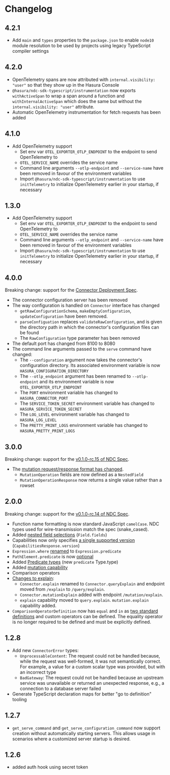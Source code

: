 # Changelog

## 4.2.1
- Add `main` and `types` properties to the `package.json` to enable `node10` module resolution to be used by projects using legacy TypeScript compiler settings

## 4.2.0
- OpenTelemetry spans are now attributed with `internal.visibility: "user"` so that they show up in the Hasura Console
- `@hasura/ndc-sdk-typescript/instrumentation` now exports `withActiveSpan` to wrap a span around a function and `withInternalActiveSpan` which does the same but without the `internal.visibility: "user"` attribute.
- Automatic OpenTelemetry instrumentation for fetch requests has been added

## 4.1.0
- Add OpenTelemetry support
  - Set env var `OTEL_EXPORTER_OTLP_ENDPOINT` to the endpoint to send OpenTelemetry to
  - `OTEL_SERVICE_NAME` overrides the service name
  - Command line arguments `--otlp-endpoint` and `--service-name` have been removed in favour of the environment variables
  - Import `@hasura/ndc-sdk-typescript/instrumentation` to use `initTelemetry` to initialize OpenTelemetry earlier in your startup, if necessary

## 1.3.0
- Add OpenTelemetry support
  - Set env var `OTEL_EXPORTER_OTLP_ENDPOINT` to the endpoint to send OpenTelemetry to
  - `OTEL_SERVICE_NAME` overrides the service name
  - Command line arguments `--otlp_endpoint` and `--service-name` have been removed in favour of the environment variables
  - Import `@hasura/ndc-sdk-typescript/instrumentation` to use `initTelemetry` to initialize OpenTelemetry earlier in your startup, if necessary

## 4.0.0
Breaking change: support for the [Connector Deployment Spec](https://github.com/hasura/ndc-hub/blob/main/rfcs/0000-deployment.md).

- The connector configuration server has been removed
- The way configuration is handled on `Connector` interface has changed
  - `getRawConfigurationSchema`, `makeEmptyConfiguration`, `updateConfiguration` have been removed.
  - `parseConfiguation` replaces `validateRawConfiguration`, and is given the directory path in which the connector's configuration files can be found
  - The `RawConfiguration` type parameter has been removed
- The default port has changed from 8100 to 8080
- The command line arguments passed to the `serve` command have changed:
  - The `--configuration` argument now takes the connector's configuration directory. Its associated environment variable is now `HASURA_CONFIGURATION_DIRECTORY`
  - The `--otlp_endpoint` argument has been renamed to `--otlp-endpoint` and its environment variable is now `OTEL_EXPORTER_OTLP_ENDPOINT`
  - The `PORT` environment variable has changed to `HASURA_CONNECTOR_PORT`
  - The `SERVICE_TOKEN_SECRET` environment variable has changed to `HASURA_SERVICE_TOKEN_SECRET`
  - The `LOG_LEVEL` environment variable has changed to `HASURA_LOG_LEVEL`
  - The `PRETTY_PRINT_LOGS` environment variable has changed to `HASURA_PRETTY_PRINT_LOGS`

## 3.0.0
Breaking change: support for the [v0.1.0-rc.15 of NDC Spec](https://github.com/hasura/ndc-spec/compare/v0.1.0-rc.14...v0.1.0-rc.15).

- The [mutation request/response format has changed](https://github.com/hasura/ndc-spec/pull/90).
  - `MutationOperation` fields are now defined as a `NestedField`
  - `MutationOperationResponse` now returns a single value rather than a rowset

## 2.0.0
Breaking change: support for the [v0.1.0-rc.14 of NDC Spec](https://github.com/hasura/ndc-spec/compare/v0.1.0-rc.13...v0.1.0-rc.14).

- Function name formatting is now standard JavaScript `camelCase`. NDC types used for wire-transmission match the spec (snake_cased).
- Added [nested field selections](https://github.com/hasura/ndc-spec/pull/70) (`Field.fields`)
- Capabilities now only specifies [a single supported version](https://github.com/hasura/ndc-spec/pull/82) (`CapabilitiesResponse.version`)
- `Expression.where` [renamed](https://github.com/hasura/ndc-spec/pull/87) to `Expression.predicate`
- `PathElement.predicate` is now [optional](https://github.com/hasura/ndc-spec/pull/87)
- Added [Predicate types](https://github.com/hasura/ndc-spec/blob/main/rfcs/0002-boolean-expression-types.md) (new `predicate` Type.type)
- Added [mutation capability](https://github.com/hasura/ndc-spec/pull/80)
- Comparison operators
- [Changes to explain](https://github.com/hasura/ndc-spec/pull/85):
  - `Connector.explain` renamed to `Connector.queryExplain` and endpoint moved from `/explain` to `/query/explain`.
  - `Connector.mutationExplain` added with endpoint `/mutation/explain`.
  - `explain` capability moved to `query.explain`. `mutation.explain` capability added.
- `ComparisonOperatorDefinition` now has `equal` and `in` as [two standard definitions](https://github.com/hasura/ndc-spec/pull/79/files) and custom operators can be defined. The equality operator is no longer required to be defined and must be explicitly defined.

## 1.2.8
- Add new `ConnectorError` types:
  - `UnprocessableContent`: The request could not be handled because, while the request was well-formed, it was not semantically correct. For example, a value for a custom scalar type was provided, but with an incorrect type
  - `BadGateway`: The request could not be handled because an upstream service was unavailable or returned an unexpected response, e.g., a connection to a database server failed
- Generate TypeScript declaration maps for better "go to definition" tooling

## 1.2.7

- `get_serve_command` and `get_serve_configuration_command` now support creation without
  automatically starting servers. This allows usage in scenarios where a customized server startup
  is desired.

## 1.2.6

- added auth hook using secret token
